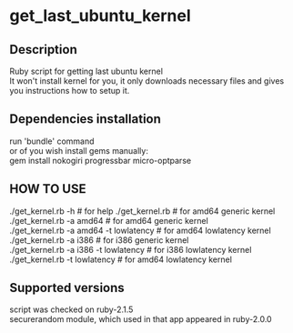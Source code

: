 # get_last_ubuntu_kernel  
## Description
Ruby script for getting last ubuntu kernel  
It won't install kernel for you, it only downloads necessary files and gives you instructions how to setup it.  

## Dependencies installation  
run 'bundle' command  
or of you wish install gems manually:  
gem install nokogiri progressbar micro-optparse  

## HOW TO USE  
./get_kernel.rb -h # for help
./get_kernel.rb # for amd64 generic kernel  
./get_kernel.rb -a amd64 # for amd64 generic kernel  
./get_kernel.rb -a amd64 -t lowlatency # for amd64 lowlatency kernel  
./get_kernel.rb -a i386 # for i386 generic kernel  
./get_kernel.rb -a i386 -t lowlatency # for i386 lowlatency kernel  
./get_kernel.rb -t lowlatency # for amd64 lowlatency kernel  


## Supported versions
script was checked on ruby-2.1.5  
securerandom module, which used in that app appeared in ruby-2.0.0  
